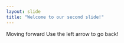 ```yaml
---
layout: slide
title: "Welcome to our second slide!"
---
```

Moving forward
Use the left arrow to go back!

